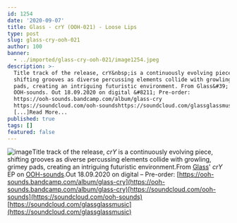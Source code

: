 ```yaml
---
id: 1254
date: '2020-09-07'
title: Glass - crY (OOH-021) - Loose Lips
type: post
slug: glass-cry-ooh-021
author: 100
banner:
  - ../imported/glass-cry-ooh-021/image1254.jpeg
description: >-
  Title track of the release, crY&nbsp;is a continuously evolving piece,
  shifting grooves as diverse percussing elements collide with growling, grimey
  pads, creating an intriguing futuristic environment. From Glass&#39; crY EP on
  OOH-sounds. Out 18.09.2020 on digital &#8211; Pre-order:
  https://ooh-sounds.bandcamp.com/album/glass-cry
  https://soundcloud.com/ooh-soundshttps://soundcloud.com/glassglassmusic
  [...]Read More...
published: true
tags: []
featured: false
---
```

![image](../../imported/glass-cry-ooh-021/image1254.jpeg)Title track of the release, _crY_ is a continuously evolving piece, shifting grooves as diverse percussing elements collide with growling, grimey pads, creating an intriguing futuristic environment.From [Glass](https://soundcloud.com/glassglassmusic)' _crY_ EP on [OOH-sounds](https://ooh-sounds.bandcamp.com/).Out 18.09.2020 on digital – Pre-order: [https://ooh-sounds.bandcamp.com/album/glass-cry](https://ooh-sounds.bandcamp.com/album/glass-cry)[https://soundcloud.com/ooh-sounds](https://soundcloud.com/ooh-sounds)  
[https://soundcloud.com/glassglassmusic](https://soundcloud.com/glassglassmusic)